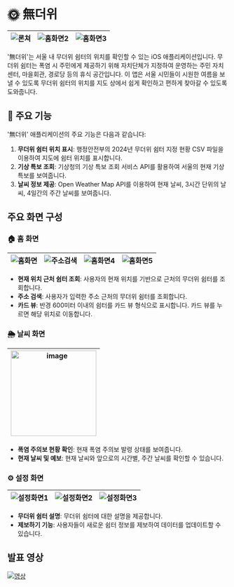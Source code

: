 # 🌞 無더위

| ![론쳐](https://github.com/BetterJeong/heat-wave-shelter-app/assets/83108398/6121eca9-adf8-4b24-a372-468079fa3358) | ![홈화면2](https://github.com/BetterJeong/heat-wave-shelter-app/assets/83108398/957914b4-ceee-4ff1-bc6f-dd33b39d4e37) | ![홈화면3](https://github.com/BetterJeong/heat-wave-shelter-app/assets/83108398/c66cbe9e-e2c6-4b5f-ae90-3f6232b68a70) |
| --- | --- | --- |

'無더위'는 서울 내 무더위 쉼터의 위치를 확인할 수 있는 iOS 애플리케이션입니다. 무더위 쉼터는 폭염 시 주민에게 제공하기 위해 자치단체가 지정하여 운영하는 주민 자치센터, 마을회관, 경로당 등의 휴식 공간입니다. 이 앱은 서울 시민들이 시원한 여름을 보낼 수 있도록 무더위 쉼터의 위치를 지도 상에서 쉽게 확인하고 편하게 찾아갈 수 있도록 도와줍니다.

## 📱 주요 기능
'無더위' 애플리케이션의 주요 기능은 다음과 같습니다:
1. **무더위 쉼터 위치 표시**: 행정안전부의 2024년 무더위 쉼터 지정 현황 CSV 파일을 이용하여 지도에 쉼터 위치를 표시합니다.
2. **기상 특보 조회**: 기상청의 기상 특보 조회 서비스 API를 활용하여 서울의 현재 기상 특보를 보여줍니다.
3. **날씨 정보 제공**: Open Weather Map API를 이용하여 현재 날씨, 3시간 단위의 날씨, 4일간의 주간 날씨를 보여줍니다.

## 주요 화면 구성
### 🏠 홈 화면

| ![홈화면](https://github.com/BetterJeong/heat-wave-shelter-app/assets/83108398/79022592-f7cf-49a2-b659-1a3921bdb612) | ![주소검색](https://github.com/BetterJeong/heat-wave-shelter-app/assets/83108398/6fbfe677-ca23-4662-864d-35e6c5ee789b) | ![홈화면4](https://github.com/BetterJeong/heat-wave-shelter-app/assets/83108398/abb40224-398a-497f-a3de-aa0a8512370c) | ![홈화면5](https://github.com/BetterJeong/heat-wave-shelter-app/assets/83108398/8be0a358-d157-4e44-a555-d7c563590762)
| --- | --- | --- | --- |

- **현재 위치 근처 쉼터 조회**: 사용자의 현재 위치를 기반으로 근처의 무더위 쉼터를 조회합니다.
- **주소 검색**: 사용자가 입력한 주소 근처의 무더위 쉼터를 조회합니다.
- **카드 뷰**: 반경 600미터 이내의 쉼터를 카드 뷰 형식으로 표시합니다. 카드 뷰를 누르면 해당 위치로 이동합니다.

### 🌦️ 날씨 화면

|<img width="195" alt="image" src="https://github.com/BetterJeong/heat-wave-shelter-app/assets/83108398/121909aa-8f19-490e-a05c-50caad1a31fd">|
|---|

- **폭염 주의보 현황 확인**: 현재 폭염 주의보 발령 상태를 보여줍니다.
- **현재 날씨 및 예보**: 현재 날씨와 앞으로의 시간별, 주간 날씨를 확인할 수 있습니다.

### ⚙️ 설정 화면

| ![설정화면1](https://github.com/BetterJeong/heat-wave-shelter-app/assets/83108398/ce01199a-2a82-4001-a935-93f952007586) | ![설정화면2](https://github.com/BetterJeong/heat-wave-shelter-app/assets/83108398/c7aef66f-2cf2-429b-86ac-58c185aa95dc) | ![설정화면3](https://github.com/BetterJeong/heat-wave-shelter-app/assets/83108398/932e90e8-0747-4c36-9eab-68ee7b9e3888) |
| --- | --- | --- |

- **무더위 쉼터 설명**: 무더위 쉼터에 대한 설명을 제공합니다.
- **제보하기 기능**: 사용자들이 새로운 쉼터 정보를 제보하여 데이터를 업데이트할 수 있습니다.

## 발표 영상

[![영상](https://github.com/BetterJeong/heat-wave-shelter-app/assets/83108398/9764c37c-9da8-42b0-ba79-82534ab3d8d4)](https://youtu.be/pAmaPTwCp2U?si=p_AeV283rrI-1SuU)

